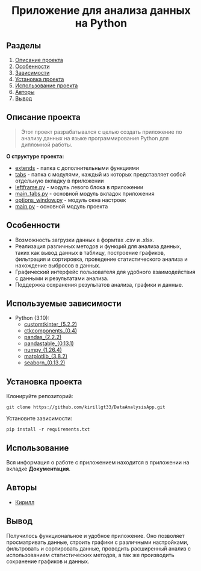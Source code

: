 # <center> Приложение для анализа данных на Python </center>
## Разделы
1. [Описание проекта](#Описание-проекта)
2. [Особенности](#Особенности)
3. [Зависимости](#Зависимости)
4. [Установка проекта](#Установка-проекта)
5. [Использование проекта](#Использование-проекта)
6. [Авторы](#Авторы)
7. [Вывод](Использование-проекта)

## Описание проекта

> Этот проект разрабатывался с целью создать приложение по анализу данных на языке программирования Python для дипломной работы.

**О структуре проекта:**
* [extends](./extends) - папка с дополнительными функциями
* [tabs](./tabs) - папка с модулями, каждый из которых представляет собой отдельную вкладку в приложении
* [leftframe.py](./leftframe.py) - модуль левого блока в приложении
* [main_tabs.py](./main_tabs.py) - основной модуль вкладок приложения
* [options_window.py](./options_window.py) - модуль окна настроек
* [main.py](./main.py) - основной модуль проекта


## Особенности
- Возможность загрузки данных в формтах .csv и .xlsx.
- Реализация различных методов и функций для анализа данных, таких как вывод данных в таблицу, построение графиков, фильтрация и сортировка, проведение статистического анализа и нахождение выбросов в данных.
- Графический интерфейс пользователя для удобного взаимодействия с данными и результатами анализа.
- Поддержка сохранения результатов анализа, графики и данные.

## Используемые зависимости
* Python (3.10):
    * [customtkinter_(5.2.2)](https://customtkinter.tomschimansky.com/)
    * [ctkcomponents_(0.4)](https://github.com/rudymohammadbali/ctk_components/wiki)
    * [pandas_(2.2.2)](https://pandas.pydata.org/)
    * [pandastable_(0.13.1)](https://pandastable.readthedocs.io/en/latest/description.html)
    * [numpy_(1.26.4)](https://numpy.org/)
    * [matplotlib_(3.8.2)](https://matplotlib.org/)
    * [seaborn_(0.13.2)](https://seaborn.pydata.org/)

## Установка проекта

Клонируйте репозиторий:
```
git clone https://github.com/kirillgt33/DataAnalysisApp.git
```
Установите зависимости:
```
pip install -r requirements.txt
```

## Использование
Вся информация о работе с приложением находится в приложении на вкладке **Документация**.

## Авторы

* [Кирилл](https://t.me/KirillGT)

## Вывод

Получилось функциональное и удобное приложение. Оно позволяет просматривать данные, строить графики с различными настройками, фильтровать и сортировать данные, проводить расширенный анализ с использованием статистических методов, а так же производить сохранение графиков и данных.
